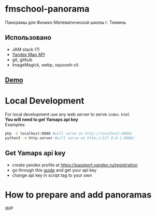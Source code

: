 # fmschool-panorama
Панорамы для Физико-Математической школы г. Тюмень  
## Использовано 
  - JAM stack (?)
  - [Yandex Map API](https://yandex.ru/dev/maps/jsapi/)
  - git, github
  - ImageMagick, webp, squoosh-cli
  
## [Demo](https://lexeyok.github.io/fmschool-panorama/)

# Local Development 
For local development use any web server to serve `index.html`  
**You will need to get Yamaps api key**  
Examples:
```bash
php -S localhost:8080 #will serve on http://localhost:8080/
python3 -m http.server #will serve on http://127.0.0.1:8080/
```
## Get Yamaps api key
- create yandex profile at https://passport.yandex.ru/registration
- go through this [guide](https://yandex.com/dev/maps/jsapi/doc/2.1/quick-start/index.html#get-api-key) and get your api key 
- change api key in script tag to your own

# How to prepare and add panoramas
*WIP*
